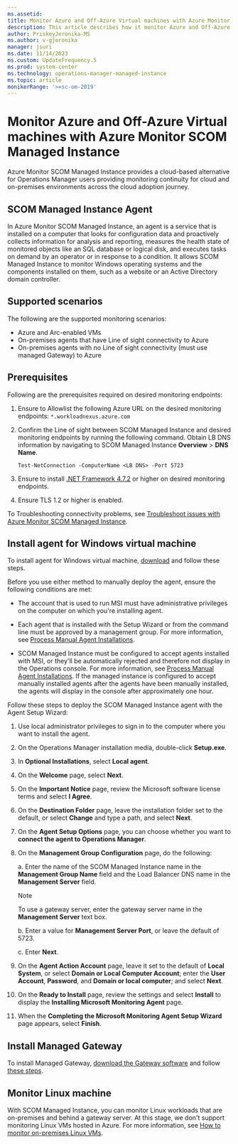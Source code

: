 ```yaml
---
ms.assetid: 
title: Monitor Azure and Off-Azure Virtual machines with Azure Monitor SCOM Managed Instance
description: This article describes how it monitor Azure and Off-Azure virtual machines with SCOM Managed Instance.
author: PriskeyJeronika-MS
ms.author: v-gjeronika
manager: jsuri
ms.date: 11/14/2023
ms.custom: UpdateFrequency.5
ms.prod: system-center
ms.technology: operations-manager-managed-instance
ms.topic: article
monikerRange: '>=sc-om-2019'
---
```


# Monitor Azure and Off-Azure Virtual machines with Azure Monitor SCOM Managed Instance

Azure Monitor SCOM Managed Instance provides a cloud-based alternative for Operations Manager users providing monitoring continuity for cloud and on-premises environments across the cloud adoption journey.

## SCOM Managed Instance Agent

In Azure Monitor SCOM Managed Instance, an agent is a service that is installed on a computer that looks for configuration data and proactively collects information for analysis and reporting, measures the health state of monitored objects like an SQL database or logical disk, and executes tasks on demand by an operator or in response to a condition. It allows SCOM Managed Instance to monitor Windows operating systems and the components installed on them, such as a website or an Active Directory domain controller.

## Supported scenarios

The following are the supported monitoring scenarios:

- Azure and Arc-enabled VMs
- On-premises agents that have Line of sight connectivity to Azure
- On-premises agents with no Line of sight connectivity (must use managed Gateway) to Azure

## Prerequisites

Following are the prerequisites required on desired monitoring endpoints:

1. Ensure to Allowlist the following Azure URL on the desired monitoring endpoints:
      `*.workloadnexus.azure.com`
2. Confirm the Line of sight between SCOM Managed Instance and desired monitoring endpoints by running the following command. Obtain LB DNS information by navigating to SCOM Managed Instance **Overview** > **DNS Name**.

    ```    
    Test-NetConnection -ComputerName <LB DNS> -Port 5723
    ```
3. Ensure to install [.NET Framework 4.7.2](https://support.microsoft.com/topic/microsoft-net-framework-4-7-2-offline-installer-for-windows-05a72734-2127-a15d-50cf-daf56d5faec2) or higher on desired monitoring endpoints.
4. Ensure TLS 1.2 or higher is enabled.

To Troubleshooting connectivity problems, see [Troubleshoot issues with Azure Monitor SCOM Managed Instance](https://learn.microsoft.com/system-center/scom/troubleshoot-scom-managed-instance?view=sc-om-2022).

## Install agent for Windows virtual machine

To install agent for Windows virtual machine, [download](https://go.microsoft.com/fwlink/?linkid=2251996) and follow these steps.

Before you use either method to manually deploy the agent, ensure the following conditions are met:

- The account that is used to run MSI must have administrative privileges on the computer on which you're installing agent.

- Each agent that is installed with the Setup Wizard or from the command line must be approved by a management group. For more information, see [Process Manual Agent Installations](manage-process-manual-agent-install.md).

- SCOM Managed Instance must be configured to accept agents installed with MSI, or they'll be automatically rejected and therefore not display in the Operations console. For more information, see [Process Manual Agent Installations](manage-process-manual-agent-install.md). If the managed instance is configured to accept manually installed agents after the agents have been manually installed, the agents will display in the console after approximately one hour.

Follow these steps to deploy the SCOM Managed Instance agent with the Agent Setup Wizard:

1. Use local administrator privileges to sign in to the computer where you want to install the agent.

2. On the Operations Manager installation media, double-click **Setup.exe**.

3. In **Optional Installations**, select **Local agent**.

4. On the **Welcome** page, select **Next**.

5. On the **Important Notice** page, review the Microsoft software license terms and select **I Agree**.

6. On the **Destination Folder** page, leave the installation folder set to the default, or select **Change** and type a path, and select **Next**.

7. On the **Agent Setup Options** page, you can choose whether you want to **connect the agent to Operations Manager**. 

8. On the **Management Group Configuration** page, do the following:

    a. Enter the name of the SCOM Managed Instance name in the **Management Group Name** field and the Load Balancer DNS name in the **Management Server** field.

     > [!NOTE]
     > To use a gateway server, enter the gateway server name in the **Management Server** text box.

    b. Enter a value for **Management Server Port**, or leave the default of 5723.

    c. Enter **Next**.

9. On the **Agent Action Account** page, leave it set to the default of **Local System**, or select **Domain or Local Computer Account**; enter the **User Account**, **Password**, and **Domain or local computer**; and select **Next**.

10. On the **Ready to Install** page, review the settings and select **Install** to display the **Installing Microsoft Monitoring Agent** page.

11. When the **Completing the Microsoft Monitoring Agent Setup Wizard** page appears, select **Finish**.

## Install Managed Gateway

To install Managed Gateway, [download the Gateway software](https://go.microsoft.com/fwlink/?linkid=2251997) and follow [these steps](https://learn.microsoft.com/system-center/scom/deploy-install-gateway-server?view=sc-om-2022&tabs=InstallGatewayServer).
 
## Monitor Linux machine

With SCOM Managed Instance, you can monitor Linux workloads that are on-premises and behind a gateway server. At this stage, we don't support monitoring Linux VMs hosted in Azure. For more information, see [How to monitor on-premises Linux VMs](https://learn.microsoft.com/system-center/scom/manage-deploy-crossplat-agent-console).
